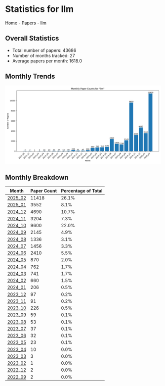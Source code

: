 # Statistics for llm

[Home](https://lixin97.github.io/arXivRadar) - [Papers](https://lixin97.github.io/arXivRadar/papers) - [llm](https://lixin97.github.io/arXivRadar/papers/llm)

## Overall Statistics

- Total number of papers: 43686
- Number of months tracked: 27
- Average papers per month: 1618.0

## Monthly Trends

![Monthly Paper Counts](monthly_stats.png)

## Monthly Breakdown

| Month | Paper Count | Percentage of Total |
| --- | --- | --- |
| [2025_02](./2025_02/papers_1.md) | 11418 | 26.1% |
| [2025_01](./2025_01/papers_1.md) | 3552 | 8.1% |
| [2024_12](./2024_12/papers_1.md) | 4690 | 10.7% |
| [2024_11](./2024_11/papers_1.md) | 3204 | 7.3% |
| [2024_10](./2024_10/papers_1.md) | 9600 | 22.0% |
| [2024_09](./2024_09/papers_1.md) | 2145 | 4.9% |
| [2024_08](./2024_08/papers_1.md) | 1336 | 3.1% |
| [2024_07](./2024_07/papers_1.md) | 1456 | 3.3% |
| [2024_06](./2024_06/papers_1.md) | 2410 | 5.5% |
| [2024_05](./2024_05/papers_1.md) | 870 | 2.0% |
| [2024_04](./2024_04/papers_1.md) | 762 | 1.7% |
| [2024_03](./2024_03/papers_1.md) | 741 | 1.7% |
| [2024_02](./2024_02/papers_1.md) | 660 | 1.5% |
| [2024_01](./2024_01/papers_1.md) | 206 | 0.5% |
| [2023_12](./2023_12/papers_1.md) | 97 | 0.2% |
| [2023_11](./2023_11/papers_1.md) | 91 | 0.2% |
| [2023_10](./2023_10/papers_1.md) | 226 | 0.5% |
| [2023_09](./2023_09/papers_1.md) | 59 | 0.1% |
| [2023_08](./2023_08/papers_1.md) | 53 | 0.1% |
| [2023_07](./2023_07/papers_1.md) | 37 | 0.1% |
| [2023_06](./2023_06/papers_1.md) | 32 | 0.1% |
| [2023_05](./2023_05/papers_1.md) | 23 | 0.1% |
| [2023_04](./2023_04/papers_1.md) | 10 | 0.0% |
| [2023_03](./2023_03/papers_1.md) | 3 | 0.0% |
| [2023_02](./2023_02/papers_1.md) | 1 | 0.0% |
| [2022_12](./2022_12/papers_1.md) | 2 | 0.0% |
| [2022_09](./2022_09/papers_1.md) | 2 | 0.0% |
